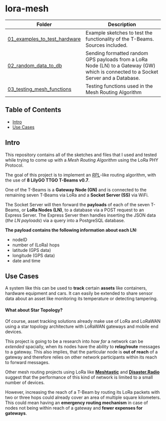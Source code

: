 # lora-mesh

|Folder                                                       |Description                                                                 |
|-------------------------------------------------------------|----------------------------------------------------------------------------|
|[01_examples_to_test_hardware](/01_examples_to_test_hardware)|Example sketches to test the functionality of the T-Beams. Sources included.|
|[02_random_data_to_db](/02_random_data_to_db)                |Sending formatted random GPS payloads from a LoRa Node (LN) to a Gateway (GW) which is connected to a Socket Server and a Database.|
|[03_testing_mesh_functions](/03_testing_mesh_functions)      |Testing functions used in the Mesh Routing Algorithm 			   |

## Table of Contents

- [Intro](#intro)
- [Use Cases](#use-cases)


## Intro

This repository contains all of the sketches and files that I used and tested while trying to come up with a *Mesh Routing Algorithm* using the LoRa PHY Protocol. 

The goal of this project is to implement an *[RPL](https://tools.ietf.org/html/rfc6550)*-like routing algorithm, with the use of **8 LilyGO TTGO T-Beams v0.7**. 

One of the T-Beams is a **Gateway Node (GN)** and is connected to the remaining seven T-Beams via LoRa and a **Socket Server (SS)** via WiFi.

The Socket Server will then forward the **payloads**  of each of the seven T-Beams, or **LoRa Nodes (LN)**, to a database via a POST request to an Express Server. The Express Server then handles inserting the JSON data (*the LN payloads*) via a query into a PostgreSQL database.

**The payload contains the following information about each LN:**

- nodeID
- number of (LoRa) hops
- latitude (GPS data) 
- longitude (GPS data) 
- date and time 

## Use Cases

A system like this can be used to **track** certain **assets** like containers, hardware equipment and cars. It can easily be extended to share sensor data about an asset like monitoring its temperature or detecting tampering.

#### What about Star Topology?

Of course, asset tracking solutions already make use of LoRa and LoRaWAN using a star topology architecture with LoRaWAN gateways and mobile end devices.

This project is going to be a research into *how far* a network can be *extended* spacially, when its nodes have the ability to **relay/route** messages to a gateway. This also implies, that the particular node is **out of reach** of a gateway and therefore relies on other network participants within its reach to forward messages.

Other mesh routing projects using LoRa like **[Meshtastic](https://github.com/meshtastic/Meshtastic-device)** and **[Disaster.Radio](https://github.com/sudomesh/disaster-radio)** suggest that the performance of this kind of network is limited to a small number of devices. 

However, increasing the reach of a T-Beam by routing its LoRa packets with two or three hops could already cover an area of multiple square kilometers. This could mean having an **emergency routing mechanism** in case of nodes not being within reach of a gateway and **fewer expenses for gateways**.

